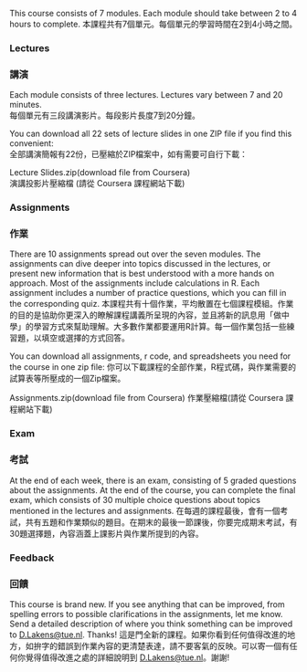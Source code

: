 This course consists of 7 modules. Each module should take between 2 to 4 hours to complete. 本課程共有7個單元。每個單元的學習時間在2到4小時之間。

### Lectures
### 講演
Each module consists of three lectures. Lectures vary between 7 and 20 minutes.  
每個單元有三段講演影片。每段影片長度7到20分鐘。  

You can download all 22 sets of lecture slides in one ZIP file if you find this convenient:  
全部講演簡報有22份，已壓縮於ZIP檔案中，如有需要可自行下載：  

Lecture Slides.zip(download file from Coursera)  
演講投影片壓縮檔 (請從 Coursera 課程網站下載)  

### Assignments
### 作業

There are 10 assignments spread out over the seven modules. The assignments can dive deeper into topics discussed in the lectures, or present new information that is best understood with a more hands on approach. Most of the assignments include calculations in R. Each assignment includes a number of practice questions, which you can fill in the corresponding quiz.
本課程共有十個作業，平均散置在七個課程模組。作業的目的是協助你更深入的瞭解課程講義所呈現的內容，並且將新的訊息用「做中學」的學習方式來幫助理解。大多數作業都要運用R計算。每一個作業包括一些練習題，以填空或選擇的方式回答。  

You can download all assignments, r code, and spreadsheets you need for the course in one zip file:
你可以下載課程的全部作業，R程式碼，與作業需要的試算表等所壓成的一個Zip檔案。  

Assignments.zip(download file from Coursera)
作業壓縮檔(請從 Coursera 課程網站下載)

### Exam
### 考試

At the end of each week, there is an exam, consisting of 5 graded questions about the assignments. At the end of the course, you can complete the final exam, which consists of 30 multiple choice questions about topics mentioned in the lectures and assignments.
在每週的課程最後，會有一個考試，共有五題和作業類似的題目。在期末的最後一節課後，你要完成期末考試，有30題選擇題，內容涵蓋上課影片與作業所提到的內容。

### Feedback
### 回饋

This course is brand new. If you see anything that can be improved, from spelling errors to possible clarifications in the assignments, let me know. Send a detailed description of where you think something can be improved to D.Lakens@tue.nl. Thanks!
這是門全新的課程。如果你看到任何值得改進的地方，如拚字的錯誤到作業內容的更清楚表達，請不要客氣的反映。可以寄一個有任何你覺得值得改進之處的詳細說明到 D.Lakens@tue.nl。謝謝!

